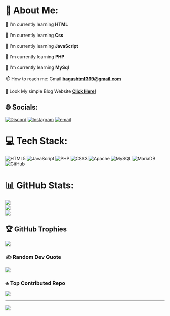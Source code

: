 # 💫 About Me:
🌱 I’m currently learning **HTML** <br><br>🌱 I’m currently learning **Css** <br><br>🌱 I’m currently learning **JavaScript** <br><br>🌱 I'm currently learning **PHP** <br><br>🌱 I'm currently learning **MySql** <br><br>📫 How to reach me: Gmail **bagashtml369@gmail.com** <br><br>🚀 Look My simple Blog Website [**Click Here!**](https://blog-bagas2.vercel.app/)


## 🌐 Socials:
[![Discord](https://img.shields.io/badge/Discord-%237289DA.svg?logo=discord&logoColor=white)](https://discord.gg/BagasHTML) [![Instagram](https://img.shields.io/badge/Instagram-%23E4405F.svg?logo=Instagram&logoColor=white)](https://instagram.com/bagas_tresnaa_) [![email](https://img.shields.io/badge/Email-D14836?logo=gmail&logoColor=white)](mailto:bagashtml369@gmail.com) 

# 💻 Tech Stack:
![HTML5](https://img.shields.io/badge/html5-%23E34F26.svg?style=for-the-badge&logo=html5&logoColor=white) ![JavaScript](https://img.shields.io/badge/javascript-%23323330.svg?style=for-the-badge&logo=javascript&logoColor=%23F7DF1E) ![PHP](https://img.shields.io/badge/php-%23777BB4.svg?style=for-the-badge&logo=php&logoColor=white) ![CSS3](https://img.shields.io/badge/css3-%231572B6.svg?style=for-the-badge&logo=css3&logoColor=white) ![Apache](https://img.shields.io/badge/apache-%23D42029.svg?style=for-the-badge&logo=apache&logoColor=white) ![MySQL](https://img.shields.io/badge/mysql-4479A1.svg?style=for-the-badge&logo=mysql&logoColor=white) ![MariaDB](https://img.shields.io/badge/MariaDB-003545?style=for-the-badge&logo=mariadb&logoColor=white) ![GitHub](https://img.shields.io/badge/github-%23121011.svg?style=for-the-badge&logo=github&logoColor=white)
# 📊 GitHub Stats:
![](https://github-readme-stats.vercel.app/api?username=BagasHtml&theme=monokai&hide_border=false&include_all_commits=true&count_private=false)<br/>
![](https://nirzak-streak-stats.vercel.app/?user=BagasHtml&theme=monokai&hide_border=false)<br/>
![](https://github-readme-stats.vercel.app/api/top-langs/?username=BagasHtml&theme=monokai&hide_border=false&include_all_commits=true&count_private=false&layout=compact)

## 🏆 GitHub Trophies
![](https://github-profile-trophy.vercel.app/?username=BagasHtml&theme=radical&no-frame=true&no-bg=false&margin-w=4)

### ✍️ Random Dev Quote
![](https://quotes-github-readme.vercel.app/api?type=horizontal&theme=radical)

### 🔝 Top Contributed Repo
![](https://github-contributor-stats.vercel.app/api?username=BagasHtml&limit=5&theme=dark&combine_all_yearly_contributions=true)

---
[![](https://visitcount.itsvg.in/api?id=BagasHtml&icon=8&color=11)](https://visitcount.itsvg.in)

<!-- Proudly created with GPRM ( https://gprm.itsvg.in ) -->
